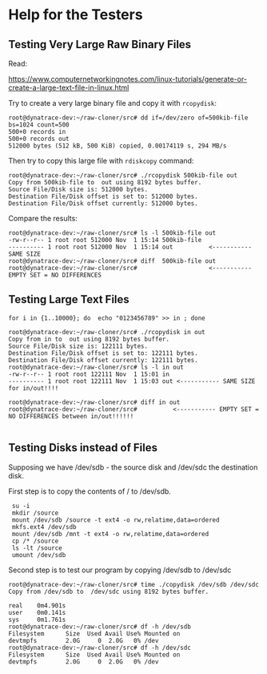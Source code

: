 # Help for the Testers

## Testing Very Large Raw Binary Files
Read:

https://www.computernetworkingnotes.com/linux-tutorials/generate-or-create-a-large-text-file-in-linux.html


Try to create a very large binary file and copy it with `rcopydisk`:
```
root@dynatrace-dev:~/raw-cloner/src# dd if=/dev/zero of=500kib-file bs=1024 count=500
500+0 records in
500+0 records out
512000 bytes (512 kB, 500 KiB) copied, 0.00174119 s, 294 MB/s
```
Then try to copy this large file with `rdiskcopy` command:

```
root@dynatrace-dev:~/raw-cloner/src# ./rcopydisk 500kib-file out
Copy from 500kib-file to  out using 8192 bytes buffer.
Source File/Disk size is: 512000 bytes.
Destination File/Disk offset is set to: 512000 bytes.
Destination File/Disk offset currently: 512000 bytes.
```

Compare the results:
```
root@dynatrace-dev:~/raw-cloner/src# ls -l 500kib-file out
-rw-r--r-- 1 root root 512000 Nov  1 15:14 500kib-file
---------- 1 root root 512000 Nov  1 15:14 out          <----------- SAME SIZE
root@dynatrace-dev:~/raw-cloner/src# diff  500kib-file out
root@dynatrace-dev:~/raw-cloner/src#                    <----------- EMPTY SET = NO DIFFERENCES

```


## Testing Large Text Files
```
for i in {1..10000}; do  echo "0123456789" >> in ; done

root@dynatrace-dev:~/raw-cloner/src# ./rcopydisk in out
Copy from in to  out using 8192 bytes buffer.
Source File/Disk size is: 122111 bytes.
Destination File/Disk offset is set to: 122111 bytes.
Destination File/Disk offset currently: 122111 bytes.
root@dynatrace-dev:~/raw-cloner/src# ls -l in out
-rw-r--r-- 1 root root 122111 Nov  1 15:01 in
---------- 1 root root 122111 Nov  1 15:03 out <----------- SAME SIZE for in/out!!!!

root@dynatrace-dev:~/raw-cloner/src# diff in out
root@dynatrace-dev:~/raw-cloner/src#          <----------- EMPTY SET = NO DIFFERENCES between in/out!!!!!!


```

## Testing  Disks instead of Files
Supposing we have /dev/sdb - the source disk and /dev/sdc the destination disk. 

First step is to copy the contents of / to /dev/sdb.


```
 su -i
 mkdir /source
 mount /dev/sdb /source -t ext4 -o rw,relatime,data=ordered
 mkfs.ext4 /dev/sdb
 mount /dev/sdb /mnt -t ext4 -o rw,relatime,data=ordered
 cp /* /source
 ls -lt /source
 umount /dev/sdb 
```

Second step is to test our program by copying /dev/sdb to /dev/sdc

```
root@dynatrace-dev:~/raw-cloner/src# time ./copydisk /dev/sdb /dev/sdc
Copy from /dev/sdb to  /dev/sdc using 8192 bytes buffer.

real    0m4.901s
user    0m0.141s
sys     0m1.761s
root@dynatrace-dev:~/raw-cloner/src# df -h /dev/sdb
Filesystem      Size  Used Avail Use% Mounted on
devtmpfs        2.0G     0  2.0G   0% /dev
root@dynatrace-dev:~/raw-cloner/src# df -h /dev/sdc
Filesystem      Size  Used Avail Use% Mounted on
devtmpfs        2.0G     0  2.0G   0% /dev


```